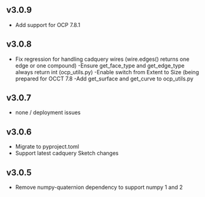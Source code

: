 ## v3.0.9

- Add support for OCP 7.8.1


## v3.0.8

- Fix regression for handling cadquery wires (wire.edges() returns one edge or one compound)
-Ensure get_face_type and get_edge_type always return int (ocp_utils.py)
-Enable switch from Extent to Size (being prepared for OCCT 7.8
-Add get_surface and get_curve to ocp_utils.py


## v3.0.7

- none / deployment issues


## v3.0.6

- Migrate to pyproject.toml
- Support latest cadquery Sketch changes


## v3.0.5

- Remove numpy-quaternion dependency to support numpy 1 and 2